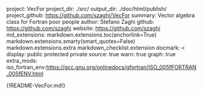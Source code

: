 project: VecFor
project_dir: ./src/
output_dir: ./doc/html/publish/
project_github: https://github.com/szaghi/VecFor
summary: Vector algebra class for Fortran poor people
author: Stefano Zaghi
github: https://github.com/szaghi
website: https://github.com/szaghi
md_extensions: markdown.extensions.toc(anchorlink=True)
               markdown.extensions.smarty(smart_quotes=False)
               markdown.extensions.extra
               markdown_checklist.extension
docmark: <
display: public
         protected
         private
source: true
warn: true
graph: true
extra_mods: iso_fortran_env:https://gcc.gnu.org/onlinedocs/gfortran/ISO_005fFORTRAN_005fENV.html

{!README-VecFor.md!}

